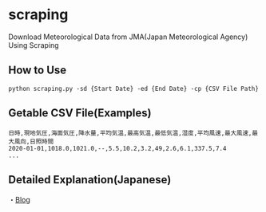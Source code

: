 # scraping
Download Meteorological Data from JMA(Japan Meteorological Agency) Using Scraping

## How to Use
```bash:bash
python scraping.py -sd {Start Date} -ed {End Date} -cp {CSV File Path}
```

## Getable CSV File(Examples)
```csv:csv
日時,現地気圧,海面気圧,降水量,平均気温,最高気温,最低気温,湿度,平均風速,最大風速,最大風向,日照時間
2020-01-01,1018.0,1021.0,--,5.5,10.2,3.2,49,2.6,6.1,337.5,7.4
...
```

## Detailed Explanation(Japanese)

・[Blog](https://atchicken.com/scraping/)
